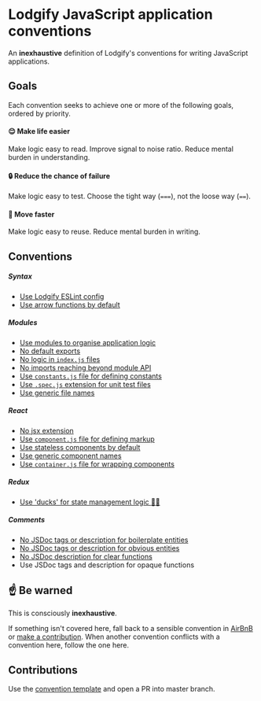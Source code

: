 # Lodgify JavaScript application conventions

An **inexhaustive** definition of Lodgify's conventions for writing JavaScript applications.

## Goals

Each convention seeks to achieve one or more of the following goals, ordered by priority.

#### 😌 Make life easier

Make logic easy to read. Improve signal to noise ratio. Reduce mental burden in understanding.

#### 🔒 Reduce the chance of failure

Make logic easy to test. Choose the tight way (`===`), not the loose way (`==`).

#### 🏃 Move faster

Make logic easy to reuse. Reduce mental burden in writing.

## Conventions

##### Syntax

- [Use Lodgify ESLint config](https://bigassmessage.com/c1b7a)
- [Use arrow functions by default](syntax/use-arrow-functions-by-default.md)

##### Modules

- [Use modules to organise application logic](modules/use-modules-to-organise-application-logic.md)
- [No default exports](modules/no-default-exports.md)
- [No logic in `index.js` files](modules/no-logic-in-indexjs-files.md)
- [No imports reaching beyond module API](modules/no-imports-reaching-beyond-module-api.md)
- [Use `constants.js` file for defining constants](modules/use-constantsjs-file-for-defining-constants.md)
- [Use `.spec.js` extension for unit test files](modules/use-specjs-extension-for-unit-test-files.md)
- [Use generic file names](modules/use-generic-file-names.md)

##### React

- [No jsx extension](react/no-jsx-extension.md)
- [Use `component.js` file for defining markup](react/use-componentjs-file-for-defining-markup.md)
- [Use stateless components by default](react/use-stateless-components-by-default.md)
- [Use generic component names](react/use-generic-component-names.md)
- [Use `container.js` file for wrapping components](react/use-containerjs-file-for-wrapping-components.md)

##### Redux

- [Use 'ducks' for state management logic :duck::duck:](redux/use-ducks-for-state-management-logic.md)

##### Comments

- [No JSDoc tags or description for boilerplate entities](comments/no-jsdoc-tags-or-description-for-boilerplate-entities.md)
- [No JSDoc tags or description for obvious entities](comments/no-jsdoc-tags-or-description-for-obvious-entities.md)
- [No JSDoc description for clear functions](comments/no-jsdoc-description-for-clear-functions.md)
- Use JSDoc tags and description for opaque functions

## ☝️ Be warned

This is consciously **inexhaustive**.

If something isn't covered here, fall back to a sensible convention in [AirBnB](https://github.com/airbnb/javascript) or [make a contribution](#contributions). When another convention conflicts with a convention here, follow the one here.

## Contributions

Use the [convention template](CONVENTION_TEMPLATE.md) and open a PR into master branch.
